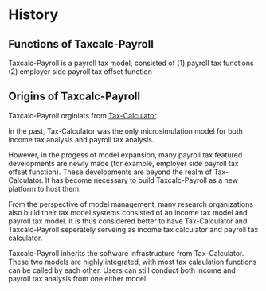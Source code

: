 History
=======

## Functions of Taxcalc-Payroll

Taxcalc-Payroll is a payroll tax model, consisted of (1) payroll tax functions  (2) employer side payroll tax offset function 

## Origins of Taxcalc-Payroll

Taxcalc-Payroll orginiats from [Tax-Calculator](https://github.com/PSLmodels/Tax-Calculator). 

In the past, Tax-Calculator was the only microsimulation model for both income tax analysis and payroll tax analysis. 

However, in the progess of model expansion, many payroll tax featured developments are newly made (for example, employer side payroll tax offset function). These developments are beyond the realm of Tax-Calculator. It has become necessary to build Taxcalc-Payroll as a new platform to host them. 

From the perspective of model management, many research organizations also build their tax model systems consisted of an income tax model and payroll tax model. It is thus considered better to have Tax-Calculator and Taxcalc-Payroll seperately serveing as income tax calculator and payroll tax calculator.

Taxcalc-Payroll inherits the software infrastructure from Tax-Calculator. These two models are highly integrated, with most tax calaulation functions can be called by each other. Users can still conduct both income and payroll tax analysis from one either model.


